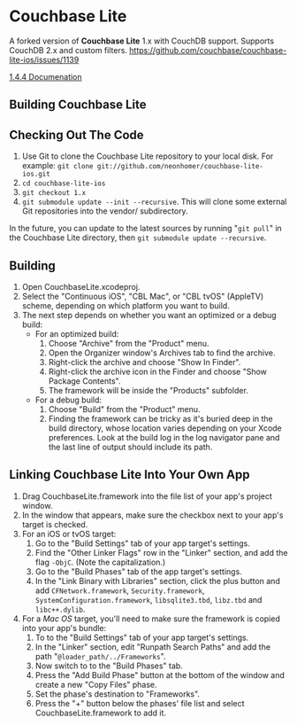# Couchbase Lite 

A forked version of **Couchbase Lite** 1.x with CouchDB support. Supports CouchDB 2.x and custom filters.
https://github.com/couchbase/couchbase-lite-ios/issues/1139

[1.4.4 Documenation](https://docs.couchbase.com/couchbase-lite/1.4/index.html)

## Building Couchbase Lite ##

## Checking Out The Code

1. Use Git to clone the Couchbase Lite repository to your local disk. For example: `git clone git://github.com/neonhomer/couchbase-lite-ios.git`
2. `cd couchbase-lite-ios`
3. `git checkout 1.x`
4. `git submodule update --init --recursive`. This will clone some external Git repositories into the vendor/ subdirectory.

In the future, you can update to the latest sources by running "`git pull`" in the Couchbase Lite directory, then `git submodule update --recursive`.

## Building

1. Open CouchbaseLite.xcodeproj.
2. Select the "Continuous iOS", "CBL Mac", or "CBL tvOS" (AppleTV) scheme, depending on which platform you want to build.
3. The next step depends on whether you want an optimized or a debug build:
   * For an optimized build:
      1. Choose "Archive" from the "Product" menu.
      2. Open the Organizer window's Archives tab to find the archive.
      3. Right-click the archive and choose "Show In Finder".
      4. Right-click the archive icon in the Finder and choose "Show Package Contents".
      5. The framework will be inside the "Products" subfolder.
    * For a debug build:
      1. Choose "Build" from the "Product" menu.
      2. Finding the framework can be tricky as it's buried deep in the build directory, whose location varies depending on your Xcode preferences. Look at the build log in the log navigator pane and the last line of output should include its path.

## Linking Couchbase Lite Into Your Own App ##

1. Drag CouchbaseLite.framework into the file list of your app's project window.
2. In the window that appears, make sure the checkbox next to your app's target is checked.
3. For an iOS or tvOS target:
   1. Go to the "Build Settings" tab of your app target's settings.
   2. Find the "Other Linker Flags" row in the "Linker" section, and add the flag `-ObjC`. (Note the capitalization.)
   3. Go to the "Build Phases" tab of the app target's settings.
   4. In the "Link Binary with Libraries" section, click the plus button and add `CFNetwork.framework`, `Security.framework`, `SystemConfiguration.framework`, `libsqlite3.tbd`, `libz.tbd` and `libc++.dylib`.
4. For a _Mac OS_ target, you'll need to make sure the framework is copied into your app's bundle:
   1. To to the "Build Settings" tab of your app target's settings.
   2. In the "Linker" section, edit "Runpath Search Paths" and add the path "`@loader_path/../Frameworks`".
   3. Now switch to to the "Build Phases" tab.
   4. Press the "Add Build Phase" button at the bottom of the window and create a new "Copy Files" phase.
   5. Set the phase's destination to "Frameworks".
   6. Press the "+" button below the phases' file list and select CouchbaseLite.framework to add it.
